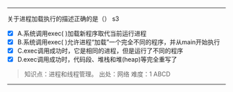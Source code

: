 ---
关于进程加载执行的描述正确的是（） s3
- [x] A.系统调用exec( )加载新程序取代当前运行进程
- [x] B.系统调用exec( )允许进程“加载”一个完全不同的程序，并从main开始执行
- [x] C.exec调用成功时，它是相同的进程，但是运行了不同的程序
- [x] D.exec调用成功时，代码段、堆栈和堆(heap)等完全重写了

> 知识点：进程和线程管理。
> 出处：网络
> 难度：1
> ABCD

---